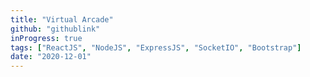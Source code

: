 ```yaml
---
title: "Virtual Arcade"
github: "githublink"
inProgress: true
tags: ["ReactJS", "NodeJS", "ExpressJS", "SocketIO", "Bootstrap"]
date: "2020-12-01"
---
```

